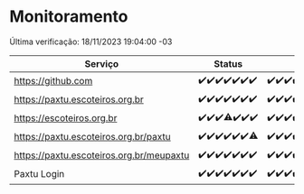 # Monitoramento

Última verificação: 18/11/2023 19:04:00 -03

|Serviço|Status|Últimas 24h|
|---|---|---|
|https://github.com|<span title="2023-11-11: OK=24">✔️</span><span title="2023-11-12: OK=24">✔️</span><span title="2023-11-13: OK=24">✔️</span><span title="2023-11-14: OK=24">✔️</span><span title="2023-11-15: OK=24">✔️</span><span title="2023-11-16: OK=24">✔️</span><span title="2023-11-17: OK=22">✔️</span>|<span title="17/11/2023 19:05:00 -03 : 200">✔️</span><span title="17/11/2023 20:05:00 -03 : 200">✔️</span><span title="17/11/2023 21:30:00 -03 : 200">✔️</span><span title="17/11/2023 22:44:00 -03 : 200">✔️</span><span title="17/11/2023 23:18:00 -03 : 200">✔️</span><span title="18/11/2023 00:06:00 -03 : 200">✔️</span><span title="18/11/2023 01:07:00 -03 : 200">✔️</span><span title="18/11/2023 02:04:00 -03 : 200">✔️</span><span title="18/11/2023 03:07:00 -03 : 200">✔️</span><span title="18/11/2023 04:04:00 -03 : 200">✔️</span><span title="18/11/2023 05:07:00 -03 : 200">✔️</span><span title="18/11/2023 06:04:00 -03 : 200">✔️</span><span title="18/11/2023 07:05:00 -03 : 200">✔️</span><span title="18/11/2023 08:03:00 -03 : 200">✔️</span><span title="18/11/2023 09:09:00 -03 : 200">✔️</span><span title="18/11/2023 10:06:00 -03 : 200">✔️</span><span title="18/11/2023 11:03:00 -03 : 200">✔️</span><span title="18/11/2023 12:04:00 -03 : 200">✔️</span><span title="18/11/2023 13:06:00 -03 : 200">✔️</span><span title="18/11/2023 14:03:00 -03 : 200">✔️</span><span title="18/11/2023 15:07:00 -03 : 200">✔️</span><span title="18/11/2023 16:03:00 -03 : 200">✔️</span><span title="18/11/2023 17:05:00 -03 : 200">✔️</span><span title="18/11/2023 18:03:00 -03 : 200">✔️</span><span title="18/11/2023 19:04:00 -03 : 200">✔️</span>|
|https://paxtu.escoteiros.org.br|<span title="2023-11-11: OK=24">✔️</span><span title="2023-11-12: OK=24">✔️</span><span title="2023-11-13: OK=24">✔️</span><span title="2023-11-14: OK=24">✔️</span><span title="2023-11-15: OK=24">✔️</span><span title="2023-11-16: OK=24">✔️</span><span title="2023-11-17: OK=22">✔️</span>|<span title="17/11/2023 19:05:00 -03 : 200">✔️</span><span title="17/11/2023 20:05:00 -03 : 200">✔️</span><span title="17/11/2023 21:30:00 -03 : 200">✔️</span><span title="17/11/2023 22:44:00 -03 : 200">✔️</span><span title="17/11/2023 23:18:00 -03 : 200">✔️</span><span title="18/11/2023 00:06:00 -03 : 200">✔️</span><span title="18/11/2023 01:07:00 -03 : 200">✔️</span><span title="18/11/2023 02:04:00 -03 : 200">✔️</span><span title="18/11/2023 03:07:00 -03 : 200">✔️</span><span title="18/11/2023 04:04:00 -03 : 200">✔️</span><span title="18/11/2023 05:07:00 -03 : 200">✔️</span><span title="18/11/2023 06:04:00 -03 : 200">✔️</span><span title="18/11/2023 07:05:00 -03 : 200">✔️</span><span title="18/11/2023 08:03:00 -03 : 200">✔️</span><span title="18/11/2023 09:09:00 -03 : 200">✔️</span><span title="18/11/2023 10:06:00 -03 : 200">✔️</span><span title="18/11/2023 11:03:00 -03 : 200">✔️</span><span title="18/11/2023 12:04:00 -03 : 200">✔️</span><span title="18/11/2023 13:06:00 -03 : 200">✔️</span><span title="18/11/2023 14:03:00 -03 : 200">✔️</span><span title="18/11/2023 15:07:00 -03 : 200">✔️</span><span title="18/11/2023 16:03:00 -03 : 200">✔️</span><span title="18/11/2023 17:05:00 -03 : 200">✔️</span><span title="18/11/2023 18:03:00 -03 : 200">✔️</span><span title="18/11/2023 19:04:00 -03 : 200">✔️</span>|
|https://escoteiros.org.br|<span title="2023-11-11: OK=24">✔️</span><span title="2023-11-12: OK=24">✔️</span><span title="2023-11-13: OK=24">✔️</span><span title="2023-11-14: OK=23, Falhas=1">⚠️</span><span title="2023-11-15: OK=24">✔️</span><span title="2023-11-16: OK=24">✔️</span><span title="2023-11-17: OK=22">✔️</span>|<span title="17/11/2023 19:05:00 -03 : 200">✔️</span><span title="17/11/2023 20:05:00 -03 : 200">✔️</span><span title="17/11/2023 21:30:00 -03 : 200">✔️</span><span title="17/11/2023 22:44:00 -03 : 200">✔️</span><span title="17/11/2023 23:18:00 -03 : 200">✔️</span><span title="18/11/2023 00:06:00 -03 : 200">✔️</span><span title="18/11/2023 01:07:00 -03 : 200">✔️</span><span title="18/11/2023 02:04:00 -03 : 200">✔️</span><span title="18/11/2023 03:07:00 -03 : 200">✔️</span><span title="18/11/2023 04:04:00 -03 : 200">✔️</span><span title="18/11/2023 05:07:00 -03 : 200">✔️</span><span title="18/11/2023 06:04:00 -03 : 200">✔️</span><span title="18/11/2023 07:05:00 -03 : 200">✔️</span><span title="18/11/2023 08:03:00 -03 : 200">✔️</span><span title="18/11/2023 09:09:00 -03 : 200">✔️</span><span title="18/11/2023 10:06:00 -03 : 200">✔️</span><span title="18/11/2023 11:03:00 -03 : 200">✔️</span><span title="18/11/2023 12:04:00 -03 : 200">✔️</span><span title="18/11/2023 13:06:00 -03 : 200">✔️</span><span title="18/11/2023 14:03:00 -03 : 200">✔️</span><span title="18/11/2023 15:07:00 -03 : 200">✔️</span><span title="18/11/2023 16:03:00 -03 : 200">✔️</span><span title="18/11/2023 17:05:00 -03 : 200">✔️</span><span title="18/11/2023 18:03:00 -03 : 200">✔️</span><span title="18/11/2023 19:04:00 -03 : 200">✔️</span>|
|https://paxtu.escoteiros.org.br/paxtu|<span title="2023-11-11: OK=24">✔️</span><span title="2023-11-12: OK=24">✔️</span><span title="2023-11-13: OK=24">✔️</span><span title="2023-11-14: OK=24">✔️</span><span title="2023-11-15: OK=24">✔️</span><span title="2023-11-16: OK=24">✔️</span><span title="2023-11-17: OK=21, Falhas=1">⚠️</span>|<span title="17/11/2023 19:05:00 -03 : 200">✔️</span><span title="17/11/2023 20:05:00 -03 : 200">✔️</span><span title="17/11/2023 21:30:00 -03 : 200">✔️</span><span title="17/11/2023 22:44:00 -03 : 200">✔️</span><span title="17/11/2023 23:18:00 -03 : 200">✔️</span><span title="18/11/2023 00:06:00 -03 : 200">✔️</span><span title="18/11/2023 01:07:00 -03 : 200">✔️</span><span title="18/11/2023 02:04:00 -03 : 200">✔️</span><span title="18/11/2023 03:07:00 -03 : 200">✔️</span><span title="18/11/2023 04:04:00 -03 : 200">✔️</span><span title="18/11/2023 05:07:00 -03 : 200">✔️</span><span title="18/11/2023 06:04:00 -03 : 200">✔️</span><span title="18/11/2023 07:05:00 -03 : 200">✔️</span><span title="18/11/2023 08:03:00 -03 : 200">✔️</span><span title="18/11/2023 09:09:00 -03 : 200">✔️</span><span title="18/11/2023 10:06:00 -03 : 200">✔️</span><span title="18/11/2023 11:03:00 -03 : 200">✔️</span><span title="18/11/2023 12:04:00 -03 : 200">✔️</span><span title="18/11/2023 13:06:00 -03 : 200">✔️</span><span title="18/11/2023 14:03:00 -03 : 200">✔️</span><span title="18/11/2023 15:07:00 -03 : 200">✔️</span><span title="18/11/2023 16:03:00 -03 : 200">✔️</span><span title="18/11/2023 17:05:00 -03 : 200">✔️</span><span title="18/11/2023 18:03:00 -03 : 200">✔️</span><span title="18/11/2023 19:04:00 -03 : 200">✔️</span>|
|https://paxtu.escoteiros.org.br/meupaxtu|<span title="2023-11-11: OK=24">✔️</span><span title="2023-11-12: OK=24">✔️</span><span title="2023-11-13: OK=24">✔️</span><span title="2023-11-14: OK=24">✔️</span><span title="2023-11-15: OK=24">✔️</span><span title="2023-11-16: OK=24">✔️</span><span title="2023-11-17: OK=22">✔️</span>|<span title="17/11/2023 19:05:00 -03 : 200">✔️</span><span title="17/11/2023 20:05:00 -03 : 200">✔️</span><span title="17/11/2023 21:30:00 -03 : 200">✔️</span><span title="17/11/2023 22:44:00 -03 : 200">✔️</span><span title="17/11/2023 23:18:00 -03 : 200">✔️</span><span title="18/11/2023 00:06:00 -03 : 200">✔️</span><span title="18/11/2023 01:07:00 -03 : 200">✔️</span><span title="18/11/2023 02:04:00 -03 : 200">✔️</span><span title="18/11/2023 03:07:00 -03 : 200">✔️</span><span title="18/11/2023 04:04:00 -03 : 200">✔️</span><span title="18/11/2023 05:07:00 -03 : 200">✔️</span><span title="18/11/2023 06:04:00 -03 : 200">✔️</span><span title="18/11/2023 07:05:00 -03 : 200">✔️</span><span title="18/11/2023 08:03:00 -03 : 200">✔️</span><span title="18/11/2023 09:09:00 -03 : 200">✔️</span><span title="18/11/2023 10:06:00 -03 : 200">✔️</span><span title="18/11/2023 11:03:00 -03 : 200">✔️</span><span title="18/11/2023 12:04:00 -03 : 200">✔️</span><span title="18/11/2023 13:06:00 -03 : 200">✔️</span><span title="18/11/2023 14:03:00 -03 : 200">✔️</span><span title="18/11/2023 15:07:00 -03 : 200">✔️</span><span title="18/11/2023 16:03:00 -03 : 200">✔️</span><span title="18/11/2023 17:05:00 -03 : 200">✔️</span><span title="18/11/2023 18:03:00 -03 : 200">✔️</span><span title="18/11/2023 19:04:00 -03 : 200">✔️</span>|
|Paxtu Login|<span title="2023-11-11: OK=24">✔️</span><span title="2023-11-12: OK=24">✔️</span><span title="2023-11-13: OK=24">✔️</span><span title="2023-11-14: OK=24">✔️</span><span title="2023-11-15: OK=24">✔️</span><span title="2023-11-16: OK=24">✔️</span><span title="2023-11-17: OK=22">✔️</span>|<span title="17/11/2023 19:05:00 -03 : 200">✔️</span><span title="17/11/2023 20:05:00 -03 : 200">✔️</span><span title="17/11/2023 21:30:00 -03 : 200">✔️</span><span title="17/11/2023 22:44:00 -03 : 200">✔️</span><span title="17/11/2023 23:18:00 -03 : 200">✔️</span><span title="18/11/2023 00:06:00 -03 : 200">✔️</span><span title="18/11/2023 01:07:00 -03 : 200">✔️</span><span title="18/11/2023 02:04:00 -03 : 200">✔️</span><span title="18/11/2023 03:07:00 -03 : 200">✔️</span><span title="18/11/2023 04:04:00 -03 : 200">✔️</span><span title="18/11/2023 05:07:00 -03 : 200">✔️</span><span title="18/11/2023 06:04:00 -03 : 200">✔️</span><span title="18/11/2023 07:05:00 -03 : 200">✔️</span><span title="18/11/2023 08:03:00 -03 : 200">✔️</span><span title="18/11/2023 09:09:00 -03 : 200">✔️</span><span title="18/11/2023 10:06:00 -03 : 200">✔️</span><span title="18/11/2023 11:03:00 -03 : 200">✔️</span><span title="18/11/2023 12:04:00 -03 : 200">✔️</span><span title="18/11/2023 13:06:00 -03 : 200">✔️</span><span title="18/11/2023 14:03:00 -03 : 200">✔️</span><span title="18/11/2023 15:07:00 -03 : 200">✔️</span><span title="18/11/2023 16:03:00 -03 : 200">✔️</span><span title="18/11/2023 17:05:00 -03 : 200">✔️</span><span title="18/11/2023 18:03:00 -03 : 200">✔️</span><span title="18/11/2023 19:04:00 -03 : 200">✔️</span>|
